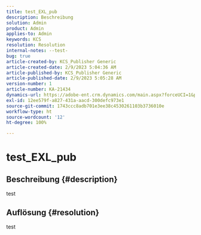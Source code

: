 ```yaml
---
title: test_EXL_pub
description: Beschreibung
solution: Admin
product: Admin
applies-to: Admin
keywords: KCS
resolution: Resolution
internal-notes: --test-
bug: true
article-created-by: KCS_Publisher Generic
article-created-date: 2/9/2023 5:04:36 AM
article-published-by: KCS_Publisher Generic
article-published-date: 2/9/2023 5:05:28 AM
version-number: 1
article-number: KA-21434
dynamics-url: https://adobe-ent.crm.dynamics.com/main.aspx?forceUCI=1&pagetype=entityrecord&etn=knowledgearticle&id=f774703c-37a8-ed11-aad1-6045bd0063aa
exl-id: 12ee579f-a827-431a-aacd-300defc973e1
source-git-commit: 1743ccc8adb701e3ee38c4530261103b3736010e
workflow-type: ht
source-wordcount: '12'
ht-degree: 100%

---
```


# test_EXL_pub

## Beschreibung {#description}

test

## Auflösung {#resolution}


test
